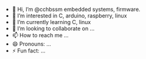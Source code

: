 - 👋 Hi, I’m @cchbssm embedded systems, firmware.
- 👀 I’m interested in C, arduino, raspberry, linux
- 🌱 I’m currently learning C, linux
- 💞️ I’m looking to collaborate on ...
- 📫 How to reach me ...
- 😄 Pronouns: ...
- ⚡ Fun fact: ...

<!---
cchbssm/cchbssm is a ✨ special ✨ repository because its `README.md` (this file) appears on your GitHub profile.
You can click the Preview link to take a look at your changes.
--->
